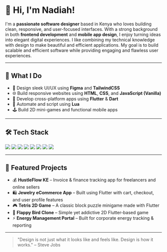 # 👋 Hi, I'm Nadiah!

I'm a **passionate software designer** based in Kenya who loves building clean, responsive, and user-focused interfaces. With a strong background in both **frontend development** and **mobile app design**, I enjoy turning ideas into elegant digital experiences.
I like combining my technical knowledge with design to make beautiful and efficient applications. My goal is to build scalable and efficient software while providing engaging and flawless user experiences.

---

## 💼 What I Do
- 🎨 Design sleek UI/UX using **Figma** and **TailwindCSS**
- 🌐 Build responsive websites using **HTML**, **CSS**, and **JavaScript (Vanilla)**
- 📱 Develop cross-platform apps using **Flutter** & **Dart**
- 🔁 Automate and script using **Lua**
- 🕹️ Build 2D mini-games and functional mobile apps

---

## 🛠️ Tech Stack

<img src="https://img.shields.io/badge/HTML5-E34F26?style=for-the-badge&logo=html5&logoColor=white"/>
<img src="https://img.shields.io/badge/CSS3-1572B6?style=for-the-badge&logo=css3&logoColor=white"/>
<img src="https://img.shields.io/badge/TailwindCSS-38B2AC?style=for-the-badge&logo=tailwind-css&logoColor=white"/>
<img src="https://img.shields.io/badge/JavaScript-F7DF1E?style=for-the-badge&logo=javascript&logoColor=black"/>
<img src="https://img.shields.io/badge/Flutter-02569B?style=for-the-badge&logo=flutter&logoColor=white"/>
<img src="https://img.shields.io/badge/Dart-0175C2?style=for-the-badge&logo=dart&logoColor=white"/>
<img src="https://img.shields.io/badge/Lua-2C2D72?style=for-the-badge&logo=lua&logoColor=white"/>
<img src="https://img.shields.io/badge/Figma-F24E1E?style=for-the-badge&logo=figma&logoColor=white"/>

---

## 🚀 Featured Projects

- 💰 **HustleFlow KE** – Invoice & finance tracking app for freelancers and online sellers  
- 🛍️ **Jewelry eCommerce App** – Built using Flutter with cart, checkout, and user profile features  
- 🎮 **Tetris 2D Game** – A classic block puzzle minigame made with Flutter  
- 🐤 **Flappy Bird Clone** – Simple yet addictive 2D Flutter-based game  
- ⚡ **Energy Management Portal** – Built for corporate energy tracking & reporting  

---




> "Design is not just what it looks like and feels like. Design is how it works." – Steve Jobs
